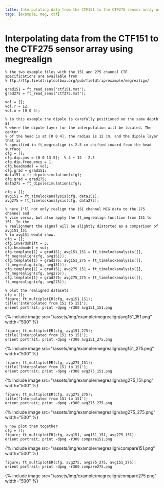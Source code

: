 ```yaml
---
title: Interpolating data from the CTF151 to the CTF275 sensor array using megrealign
tags: [example, meg, ctf]
---
```


# Interpolating data from the CTF151 to the CTF275 sensor array using megrealign

    % the two example files with the 151 and 275 channel CTF specifications are available from
    % ftp://ftp.fieldtriptoolbox.org/pub/fieldtrip/example/megrealign/

    grad151 = ft_read_sens('ctf151.mat');
    grad275 = ft_read_sens('ctf275.mat');

    vol = [];
    vol.r = 12;
    vol.o = [0 0 4];

    % in this example the dipole is carefully positioned on the same depth as
    % where the dipole layer for the interpolation will be located. The center
    % of the head is at [0 0 4], the radius is 12 cm, and the dipole layer that is
    % specified in ft_megrealign is 2.5 cm shifted inward from the head surface
    cfg = [];
    cfg.dip.pos = [0 0 13.5];  % 4 + 12 - 2.5
    cfg.dip.frequency = 1;
    cfg.headmodel = vol;
    cfg.grad = grad151;
    data151 = ft_dipolesimulation(cfg);
    cfg.grad = grad275;
    data275 = ft_dipolesimulation(cfg);

    cfg = [];
    avg151 = ft_timelockanalysis(cfg, data151);
    avg275 = ft_timelockanalysis(cfg, data275);

    % here I'll not only realign the 151 channel MEG data to the 275 channel and
    % vice versa, but also apply the ft_megrealign function from 151 to 151. In the
    % realignment the signal will be slightly distorted as a comparison of avg151_151
    % to avg151 would show.
    cfg = [];
    cfg.inwardshift = 3;
    cfg.headmodel = vol;
    cfg.template{1} = grad151; avg151_151 = ft_timelockanalysis([], ft_megrealign(cfg, avg151));
    cfg.template{1} = grad275; avg151_275 = ft_timelockanalysis([], ft_megrealign(cfg, avg151));
    cfg.template{1} = grad151; avg275_151 = ft_timelockanalysis([], ft_megrealign(cfg, avg275));
    cfg.template{1} = grad275; avg275_275 = ft_timelockanalysis([], ft_megrealign(cfg, avg275));

    % plot the realigned datasets
    cfg = [];
    figure; ft_multiplotER(cfg, avg151_151);
    title('Interpolated from 151 to 151');
    orient portrait; print -dpng -r300 avg151_151.png

{% include image src="/assets/img/example/megrealign/avg151_151.png" width="500" %}

    figure; ft_multiplotER(cfg, avg151_275);
    title('Interpolated from 151 to 151');
    orient portrait; print -dpng -r300 avg151_275.png

{% include image src="/assets/img/example/megrealign/avg151_275.png" width="500" %}

    figure; ft_multiplotER(cfg, avg275_151);
    title('Interpolated from 151 to 151');
    orient portrait; print -dpng -r300 avg275_151.png

{% include image src="/assets/img/example/megrealign/avg275_151.png" width="500" %}

    figure; ft_multiplotER(cfg, avg275_275);
    title('Interpolated from 151 to 151');
    orient portrait; print -dpng -r300 avg275_275.png

{% include image src="/assets/img/example/megrealign/avg275_275.png" width="500" %}

    % now plot them together
    cfg = [];
    figure; ft_multiplotER(cfg, avg151, avg151_151, avg275_151);
    orient portrait; print -dpng -r300 compare151.png

{% include image src="/assets/img/example/megrealign/compare151.png" width="500" %}

    figure; ft_multiplotER(cfg, avg275, avg275_275, avg151_275);
    orient portrait; print -dpng -r300 compare275.png

{% include image src="/assets/img/example/megrealign/compare275.png" width="500" %}
